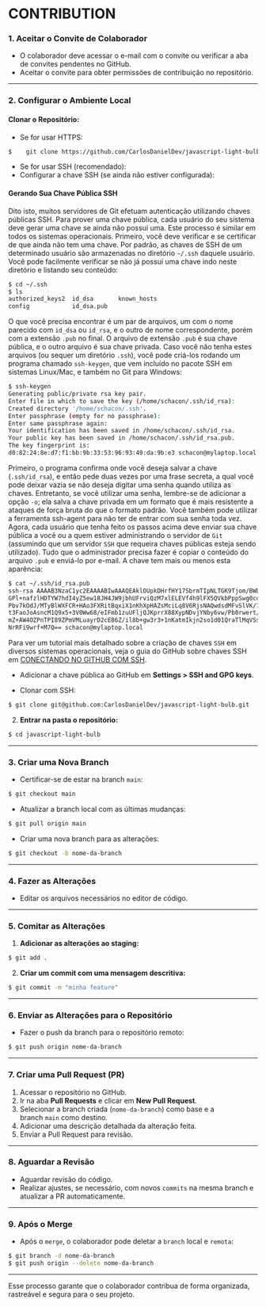 # CONTRIBUTION

### **1. Aceitar o Convite de Colaborador**

- O colaborador deve acessar o e-mail com o convite ou verificar a aba de convites pendentes no GitHub.
- Aceitar o convite para obter permissões de contribuição no repositório.

---

### **2. Configurar o Ambiente Local**

#### **Clonar o Repositório:**
- Se for usar HTTPS:
```bash
$    git clone https://github.com/CarlosDanielDev/javascript-light-bulb.git
```

- Se for usar SSH (recomendado):
- Configurar a chave SSH (se ainda não estiver configurada):

#### Gerando Sua Chave Pública SSH

Dito isto, muitos servidores de Git efetuam autenticação utilizando chaves públicas SSH. 
Para prover uma chave pública, cada usuário do seu sistema deve gerar uma chave se ainda não possui uma. 
Este processo é similar em todos os sistemas operacionais. Primeiro, você deve verificar e se certificar de que ainda não tem uma chave. 
Por padrão, as chaves de SSH de um determinado usuário são armazenadas no diretório `~/.ssh` daquele usuário. 
Você pode facilmente verificar se não já possui uma chave indo neste diretório e listando seu conteúdo:

```bash
$ cd ~/.ssh
$ ls
authorized_keys2  id_dsa       known_hosts
config            id_dsa.pub
```

O que você precisa encontrar é um par de arquivos, um com o nome parecido com `id_dsa` ou `id_rsa`, e o outro de nome correspondente, porém com a extensão `.pub` no final. 
O arquivo de extensão `.pub` é sua chave pública, e o outro arquivo é sua chave privada. 
Caso você não tenha estes arquivos (ou sequer um diretório `.ssh`), você pode criá-los rodando um programa chamado `ssh-keygen`, que vem incluído no pacote SSH em sistemas Linux/Mac, e também no Git para Windows:

```bash
$ ssh-keygen
Generating public/private rsa key pair.
Enter file in which to save the key (/home/schacon/.ssh/id_rsa):
Created directory '/home/schacon/.ssh'.
Enter passphrase (empty for no passphrase):
Enter same passphrase again:
Your identification has been saved in /home/schacon/.ssh/id_rsa.
Your public key has been saved in /home/schacon/.ssh/id_rsa.pub.
The key fingerprint is:
d0:82:24:8e:d7:f1:bb:9b:33:53:96:93:49:da:9b:e3 schacon@mylaptop.local

```
Primeiro, o programa confirma onde você deseja salvar a chave (`.ssh/id_rsa`), e então pede duas vezes por uma frase secreta, 
a qual você pode deixar vazia se não deseja digitar uma senha quando utiliza as chaves. Entretanto, se você utilizar uma senha, 
lembre-se de adicionar a opção `-o`; ela salva a chave privada em um formato que é mais resistente a ataques de força bruta do que o formato padrão. 
Você também pode utilizar a ferramenta ssh-agent para não ter de entrar com sua senha toda vez. 
Agora, cada usuário que tenha feito os passos acima deve enviar sua chave pública a você ou a quem estiver administrando o servidor de `Git` 
(assumindo que um servidor `SSH` que requeira chaves públicas esteja sendo utilizado). 
Tudo que o administrador precisa fazer é copiar o conteúdo do arquivo `.pub` e enviá-lo por e-mail. A chave tem mais ou menos esta aparência:

```bash
$ cat ~/.ssh/id_rsa.pub
ssh-rsa AAAAB3NzaC1yc2EAAAABIwAAAQEAklOUpkDHrfHY17SbrmTIpNLTGK9Tjom/BWDSU
GPl+nafzlHDTYW7hdI4yZ5ew18JH4JW9jbhUFrviQzM7xlELEVf4h9lFX5QVkbPppSwg0cda3
Pbv7kOdJ/MTyBlWXFCR+HAo3FXRitBqxiX1nKhXpHAZsMciLq8V6RjsNAQwdsdMFvSlVK/7XA
t3FaoJoAsncM1Q9x5+3V0Ww68/eIFmb1zuUFljQJKprrX88XypNDvjYNby6vw/Pb0rwert/En
mZ+AW4OZPnTPI89ZPmVMLuayrD2cE86Z/il8b+gw3r3+1nKatmIkjn2so1d01QraTlMqVSsbx
NrRFi9wrf+M7Q== schacon@mylaptop.local
```

Para ver um tutorial mais detalhado sobre a criação de chaves `SSH` em diversos sistemas operacionais, 
veja o guia do GitHub sobre chaves SSH em [CONECTANDO NO GITHUB COM SSH](https://docs.github.com/pt/authentication/connecting-to-github-with-ssh).

- Adicionar a chave pública ao GitHub em **Settings > SSH and GPG keys**.

- Clonar com SSH:
```bash
$ git clone git@github.com:CarlosDanielDev/javascript-light-bulb.git
```

2. **Entrar na pasta o repositório:**
```bash
$ cd javascript-light-bulb
```

---

### **3. Criar uma Nova Branch**

- Certificar-se de estar na branch `main`:
```bash
$ git checkout main
```

- Atualizar a branch local com as últimas mudanças:
```bash
$ git pull origin main
```

- Criar uma nova branch para as alterações:
```bash
$ git checkout -b nome-da-branch
```

---

### **4. Fazer as Alterações**

- Editar os arquivos necessários no editor de código.

---

### **5. Comitar as Alterações**

1. **Adicionar as alterações ao staging:**
```bash
$ git add .
```

2. **Criar um commit com uma mensagem descritiva:**
```bash
$ git commit -m "minha feature" 
```

---
### **6. Enviar as Alterações para o Repositório**

- Fazer o push da branch para o repositório remoto:
```bash
$ git push origin nome-da-branch
```
---

### **7. Criar uma Pull Request (PR)**

1. Acessar o repositório no GitHub.
2. Ir na aba **Pull Requests** e clicar em **New Pull Request**.
3. Selecionar a branch criada (`nome-da-branch`) como base e a branch `main` como destino.
4. Adicionar uma descrição detalhada da alteração feita.
5. Enviar a Pull Request para revisão.

---

### **8. Aguardar a Revisão**

- Aguardar revisão do código.
- Realizar ajustes, se necessário, com novos `commits` na mesma branch e atualizar a PR automaticamente.

---

### **9. Após o Merge**

- Após o `merge`, o colaborador pode deletar a `branch` local e `remota`:
```bash
$ git branch -d nome-da-branch
$ git push origin --delete nome-da-branch
```
---

Esse processo garante que o colaborador contribua de forma organizada, rastreável e segura para o seu projeto.
